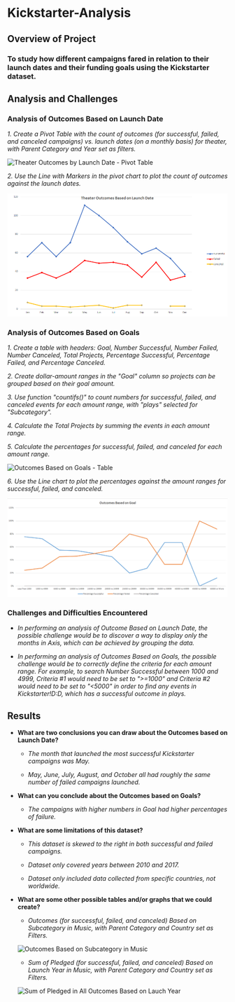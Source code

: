 # Kickstarter-Analysis

## **Overview of Project**

### To study how different campaigns fared in relation to their launch dates and their funding goals using the Kickstarter dataset.

## **Analysis and Challenges**

### **Analysis of Outcomes Based on Launch Date**

  _1. Create a Pivot Table with the count of outcomes (for successful, failed, and canceled campaigns) vs. launch dates (on a monthly basis) for theater, with Parent Category and Year set as filters._ 
  
  ![Theater Outcomes by Launch Date - Pivot Table](https://user-images.githubusercontent.com/114896048/195402178-fa0c0971-c176-44ba-88f2-08de4b7ec9ac.JPG)

  _2. Use the Line with Markers in the pivot chart to plot the count of outcomes against the launch dates._
  
  <img src="resources/Theater_Outcomes_vs_Lauch.png" width = "600" >

### **Analysis of Outcomes Based on Goals**

  _1. Create a table with headers: Goal, Number Successful, Number Failed, Number Canceled, Total Projects, Percentage Successful, Percentage Failed, and Percentage Canceled._ 
  
  _2. Create dollar-amount ranges in the "Goal" column so projects can be grouped based on their goal amount._ 
 
  _3. Use function "countifs()" to count numbers for successful, failed, and canceled events for each amount range, with "plays" selected for "Subcategory"._ 
  
  _4. Calculate the Total Projects by summing the events in each amount range._ 
  
  _5. Calculate the percentages for successful, failed, and canceled for each amount range._ 
  
  ![Outcomes Based on Goals - Table](https://user-images.githubusercontent.com/114896048/195402587-417ac852-89a8-4b0f-9c37-f56f14079576.JPG)
  
  _6. Use the Line chart to plot the percentages against the amount ranges for successful, failed, and canceled._
  
  <img src="resources/Outcomes_vs_Goals.png" width = "600" >

### **Challenges and Difficulties Encountered**

- _In performing an analysis of Outcome Based on Launch Date, the possible challenge would be to discover a way to display only the months in Axis, which can be achieved by grouping the data._

- _In performing an analysis of Outcomes Based on Goals, the possible challenge would be to correctly define the criteria for each amount range. For example, to search Number Successful between 1000 and 4999, Criteria #1 would need to be set to ">=1000" and Criteria #2 would need to be set to "<5000" in order to find any events in Kickstarter!$D:$D, which has a successful outcome in plays._ 

## **Results**

- **What are two conclusions you can draw about the Outcomes based on Launch Date?**

  - _The month that launched the most successful Kickstarter campaigns was May._
  
  - _May, June, July, August, and October all had roughly the same number of failed campaigns launched._

- **What can you conclude about the Outcomes based on Goals?**

  - _The campaigns with higher numbers in Goal had higher percentages of failure._

- **What are some limitations of this dataset?**

  - _This dataset is skewed to the right in both successful and failed campaigns._
 
  - _Dataset only covered years between 2010 and 2017._
  
  - _Dataset only included data collected from specific countries, not worldwide._ 

- **What are some other possible tables and/or graphs that we could create?**

  - _Outcomes (for successful, failed, and canceled) Based on Subcategory in Music, with Parent Category and Country set as Filters._
  
  ![Outcomes Based on Subcategory in Music](https://user-images.githubusercontent.com/114896048/195405278-217241a7-0d8a-4c85-b3d2-ed87278ef379.JPG)
  
  - _Sum of Pledged (for successful, failed, and canceled) Based on Launch Year in Music, with Parent Category and Country set as Filters._
  
  ![Sum of Pledged in All Outcomes Based on Lauch Year](https://user-images.githubusercontent.com/114896048/195405312-45b29f17-45ae-411b-93ce-79cdd69ccefc.JPG)
  
